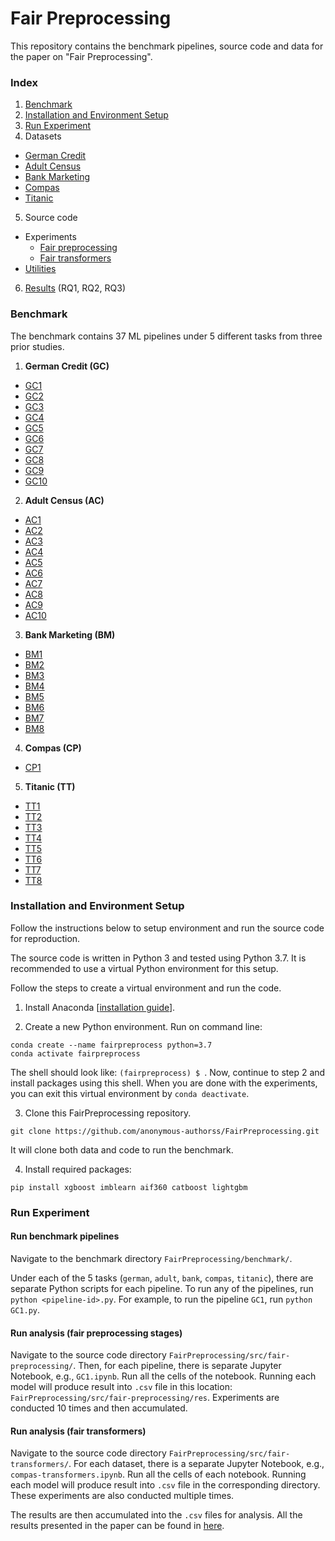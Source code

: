 # Fair Preprocessing
This repository contains the benchmark pipelines, source code and data for the paper on "Fair Preprocessing".

### Index

1. [Benchmark](#benchmark)
2. [Installation and Environment Setup](#installation-and-environment-setup)
3. [Run Experiment](#run-experiment)
4. Datasets
  - [German Credit](data/german)
  - [Adult Census](data/adult)
  - [Bank Marketing](data/bank)
  - [Compas](data/compas)
  - [Titanic](data/titanic)
5. Source code
  - Experiments
    - [Fair preprocessing](src/fair-preprocessing)
    - [Fair transformers](src/fair-transformers)
  - [Utilities](utils/)
6. [Results](res/) (RQ1, RQ2, RQ3)


### Benchmark
The benchmark contains 37 ML pipelines under 5 different tasks from three prior studies.

1. **German Credit (GC)**
  - [GC1](benchmark/german/GC1.py)
  - [GC2](benchmark/german/GC2.py)
  - [GC3](benchmark/german/GC3.py)
  - [GC4](benchmark/german/GC4.py)
  - [GC5](benchmark/german/GC5.py)
  - [GC6](benchmark/german/GC6.py)
  - [GC7](benchmark/german/GC7.py)
  - [GC8](benchmark/german/GC8.py)
  - [GC9](benchmark/german/GC9.py)
  - [GC10](benchmark/german/GC10.py)
2. **Adult Census (AC)**
  - [AC1](benchmark/adult/AC1.py)
  - [AC2](benchmark/adult/AC2.py)
  - [AC3](benchmark/adult/AC3.py)
  - [AC4](benchmark/adult/AC4.py)
  - [AC5](benchmark/adult/AC5.py)
  - [AC6](benchmark/adult/AC6.py)
  - [AC7](benchmark/adult/AC7.py)
  - [AC8](benchmark/adult/AC8.py)
  - [AC9](benchmark/adult/AC9.py)
  - [AC10](benchmark/adult/AC10.py)
3. **Bank Marketing (BM)**
  - [BM1](benchmark/bank/BM1.py)
  - [BM2](benchmark/bank/BM2.py)
  - [BM3](benchmark/bank/BM3.py)
  - [BM4](benchmark/bank/BM4.py)
  - [BM5](benchmark/bank/BM5.py)
  - [BM6](benchmark/bank/BM6.py)
  - [BM7](benchmark/bank/BM7.py)
  - [BM8](benchmark/bank/BM8.py)
4. **Compas (CP)**
  - [CP1](benchmark/compas/CP1.py)
5. **Titanic (TT)**
  - [TT1](benchmark/titanic/TT1.py)
  - [TT2](benchmark/titanic/TT2.py)
  - [TT3](benchmark/titanic/TT3.py)
  - [TT4](benchmark/titanic/TT4.py)
  - [TT5](benchmark/titanic/TT5.py)
  - [TT6](benchmark/titanic/TT6.py)
  - [TT7](benchmark/titanic/TT7.py)
  - [TT8](benchmark/titanic/TT8.py)


### Installation and Environment Setup
Follow the instructions below to setup environment and run the source code for reproduction.

The source code is written in Python 3 and tested using Python 3.7.
It is recommended to use a virtual Python environment for this setup.

Follow the steps to create a virtual environment and run the code.

1. Install Anaconda [[installation guide](https://docs.anaconda.com/anaconda/install/)].

2. Create a new Python environment. Run on command line:
```
conda create --name fairpreprocess python=3.7
conda activate fairpreprocess
```
The shell should look like: `(fairpreprocess) $ `. Now, continue to step 2 and install packages using this shell.
When you are done with the experiments, you can exit this virtual environment by `conda deactivate`.

3. Clone this FairPreprocessing repository.
```
git clone https://github.com/anonymous-authorss/FairPreprocessing.git
```
It will clone both data and code to run the benchmark.

4. Install required packages:
```
pip install xgboost imblearn aif360 catboost lightgbm
```

### Run Experiment

#### Run benchmark pipelines
Navigate to the benchmark directory `FairPreprocessing/benchmark/`.

Under each of the 5 tasks (`german`, `adult`, `bank`, `compas`, `titanic`), there are separate Python scripts for each pipeline.
To run any of the pipelines, run `python <pipeline-id>.py`. For example, to run the pipeline `GC1`, run `python GC1.py`.

#### Run analysis (fair preprocessing stages)
Navigate to the source code directory `FairPreprocessing/src/fair-preprocessing/`. Then, for each pipeline, there is separate Jupyter Notebook, e.g., `GC1.ipynb`. Run all the cells of the notebook.
Running each model will produce result into `.csv` file in this location: `FairPreprocessing/src/fair-preprocessing/res`.
Experiments are conducted 10 times and then accumulated.

#### Run analysis (fair transformers)
Navigate to the source code directory `FairPreprocessing/src/fair-transformers/`. For each dataset, there is a separate Jupyter Notebook, e.g., `compas-transformers.ipynb`. Run all the cells of each notebook.
Running each model will produce result into `.csv` file in the corresponding directory. These experiments are also conducted multiple times.

The results are then accumulated into the `.csv` files for analysis. All the results presented in the paper can be found in [here](res/).
